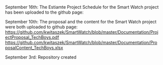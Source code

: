 
September 16th: The Estiamte Project Schedule for the Smart Watch project has been uploaded to the github page:
               

September 10th: The proposal and the content for the Smart Watch project were both uploaded to github page:
              https://github.com/kwitaszek/SmartWatch/blob/master/Documentation/ProjectProposal_TechBoys.pdf
              https://github.com/kwitaszek/SmartWatch/blob/master/Documentation/ProposalContent_TechBoys.xlsx

September 3rd: Repository created
